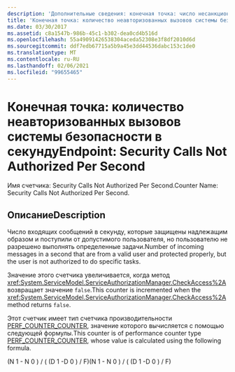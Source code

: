 ```yaml
---
description: 'Дополнительные сведения: конечная точка: число несанкционированных вызовов безопасности в секунду'
title: 'Конечная точка: количество неавторизованных вызовов системы безопасности в секунду'
ms.date: 03/30/2017
ms.assetid: c8a1547b-986b-45c1-b302-dea0cd4b516d
ms.openlocfilehash: 55a49091426538304aceda52308e3f8df2010d6d
ms.sourcegitcommit: ddf7edb67715a5b9a45e3dd44536dabc153c1de0
ms.translationtype: MT
ms.contentlocale: ru-RU
ms.lasthandoff: 02/06/2021
ms.locfileid: "99655465"
---
```

# <a name="endpoint-security-calls-not-authorized-per-second"></a><span data-ttu-id="f84f9-103">Конечная точка: количество неавторизованных вызовов системы безопасности в секунду</span><span class="sxs-lookup"><span data-stu-id="f84f9-103">Endpoint: Security Calls Not Authorized Per Second</span></span>

<span data-ttu-id="f84f9-104">Имя счетчика: Security Calls Not Authorized Per Second.</span><span class="sxs-lookup"><span data-stu-id="f84f9-104">Counter Name: Security Calls Not Authorized Per Second.</span></span>  
  
## <a name="description"></a><span data-ttu-id="f84f9-105">Описание</span><span class="sxs-lookup"><span data-stu-id="f84f9-105">Description</span></span>  

 <span data-ttu-id="f84f9-106">Число входящих сообщений в секунду, которые защищены надлежащим образом и поступили от допустимого пользователя, но пользователю не разрешено выполнять определенные задачи.</span><span class="sxs-lookup"><span data-stu-id="f84f9-106">Number of incoming messages in a second that are from a valid user and protected properly, but the user is not authorized to do specific tasks.</span></span>  
  
 <span data-ttu-id="f84f9-107">Значение этого счетчика увеличивается, когда метод <xref:System.ServiceModel.ServiceAuthorizationManager.CheckAccess%2A> возвращает значение `false`.</span><span class="sxs-lookup"><span data-stu-id="f84f9-107">This counter is incremented when the <xref:System.ServiceModel.ServiceAuthorizationManager.CheckAccess%2A> method returns `false`.</span></span>  
  
 <span data-ttu-id="f84f9-108">Этот счетчик имеет тип счетчика производительности [PERF_COUNTER_COUNTER](/previous-versions/windows/it-pro/windows-server-2003/cc740048(v=ws.10)), значение которого вычисляется с помощью следующей формулы.</span><span class="sxs-lookup"><span data-stu-id="f84f9-108">This counter is of performance counter type [PERF_COUNTER_COUNTER](/previous-versions/windows/it-pro/windows-server-2003/cc740048(v=ws.10)), whose value is calculated using the following formula.</span></span>  
  
 <span data-ttu-id="f84f9-109">(N 1 - N 0 ) / ( (D 1 -D 0 ) / F)</span><span class="sxs-lookup"><span data-stu-id="f84f9-109">(N 1 - N 0 ) / ( (D 1 -D 0 ) / F)</span></span>
